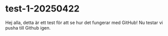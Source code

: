 # test-1-20250422
Hej alla, detta är ett test för att se hur det fungerar med GitHub!
Nu testar vi pusha till Github igen.
